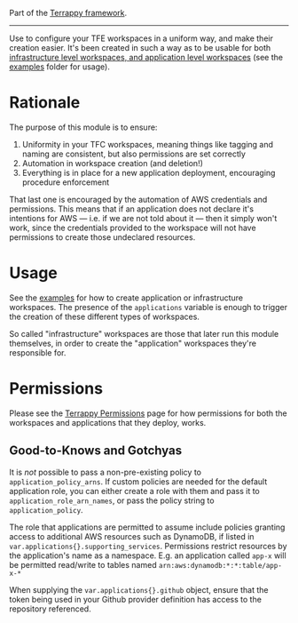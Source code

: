 Part of the [Terrappy framework](https://github.com/guidion-digital/terrappy).

---

Use to configure your TFE workspaces in a uniform way, and make their creation easier. It's been created in such a way as to be usable for both [infrastructure level workspaces, and application level workspaces](https://github.com/guidion-digital/terrappy) (see the [examples](./examples) folder for usage).

# Rationale

The purpose of this module is to ensure:

1. Uniformity in your TFC workspaces, meaning things like tagging and naming are consistent, but also permissions are set correctly
1. Automation in workspace creation (and deletion!)
1. Everything is in place for a new application deployment, encouraging procedure enforcement

That last one is encouraged by the automation of AWS credentials and permissions. This means that if an application does not declare it's intentions for AWS — i.e. if we are not told about it — then it simply won't work, since the credentials provided to the workspace will not have permissions to create those undeclared resources.

# Usage

See the [examples](./examples/test_app/README.md) for how to create application or infrastructure workspaces. The presence of the `applications` variable is enough to trigger the creation of these different types of workspaces.

So called "infrastructure" workspaces are those that later run this module themselves, in order to create the "application" workspaces they're responsible for.

# Permissions

Please see the [Terrappy Permissions](https://github.com/guidion-digital/terrappy/blob/master/permissions.md) page for how permissions for both the workspaces and applications that they deploy, works.

## Good-to-Knows and Gotchyas

It is _not_ possible to pass a non-pre-existing policy to `application_policy_arns`. If custom policies are needed for the default application role, you can either create a role with them and pass it to `application_role_arn_names`, or pass the policy string to `application_policy`.

The role that applications are permitted to assume include policies granting access to additional AWS resources such as DynamoDB, if listed in `var.applications{}.supporting_services`. Permissions restrict resources by the application's name as a namespace. E.g. an application called `app-x` will be permitted read/write to tables named `arn:aws:dynamodb:*:*:table/app-x-*`

When supplying the `var.applications{}.github` object, ensure that the token being used in your Github provider definition has access to the repository referenced.
